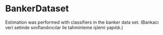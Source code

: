 # BankerDataset
Estimation was performed with classifiers in the banker data set. (Bankacı veri setinde sınıflandırıcılar ile tahminleme işlemi yapıldı.)
